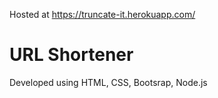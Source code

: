 Hosted at https://truncate-it.herokuapp.com/

# URL Shortener

Developed using HTML, CSS, Bootsrap, Node.js

